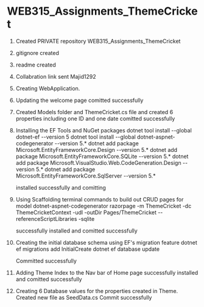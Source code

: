 # WEB315_Assignments_ThemeCricket

1. Created PRIVATE repository WEB315_Assignments_ThemeCricket
2. gitignore created
3. readme created
4. Collabration link sent Majid1292
5. Creating WebApplication.
6. Updating the welcome page
comitted successfully

7. Created Models folder and ThemeCricket.cs file and created 6 properties including one ID and one date
comitted successfully

8. Installing the EF Tools and NuGet packages
    dotnet tool install --global dotnet-ef --version 5
    dotnet tool install --global dotnet-aspnet-codegenerator --version 5.*
    dotnet add package Microsoft.EntityFrameworkCore.Design --version 5.*
    dotnet add package Microsoft.EntityFrameworkCore.SQLite --version 5.*
    dotnet add package Microsoft.VisualStudio.Web.CodeGeneration.Design --version 5.*
    dotnet add package Microsoft.EntityFrameworkCore.SqlServer --version 5.*

    installed successfully and comitting

9. Using Scaffolding terminal commands to build out CRUD pages for model
    dotnet-aspnet-codegenerator razorpage -m ThemeCricket -dc ThemeCricketContext -udl -outDir Pages/ThemeCricket --referenceScriptLibraries -sqlite

    successfully installed and comitted successfully

10. Creating the initial database schema using EF's  migration feature
    dotnet ef migrations add InitialCreate
    dotnet ef database update

    Committed successfully

11. Adding Theme Index to the Nav bar of Home page
successfully installed and comitted successfully

12. Creating 6 Database values for the properties created in Theme. Created new file as SeedData.cs Commit successfully